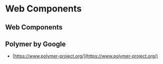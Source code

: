 # Web Components

## Web Components

## Polymer by Google

* [https://www.polymer-project.org/](https://www.polymer-project.org/)

